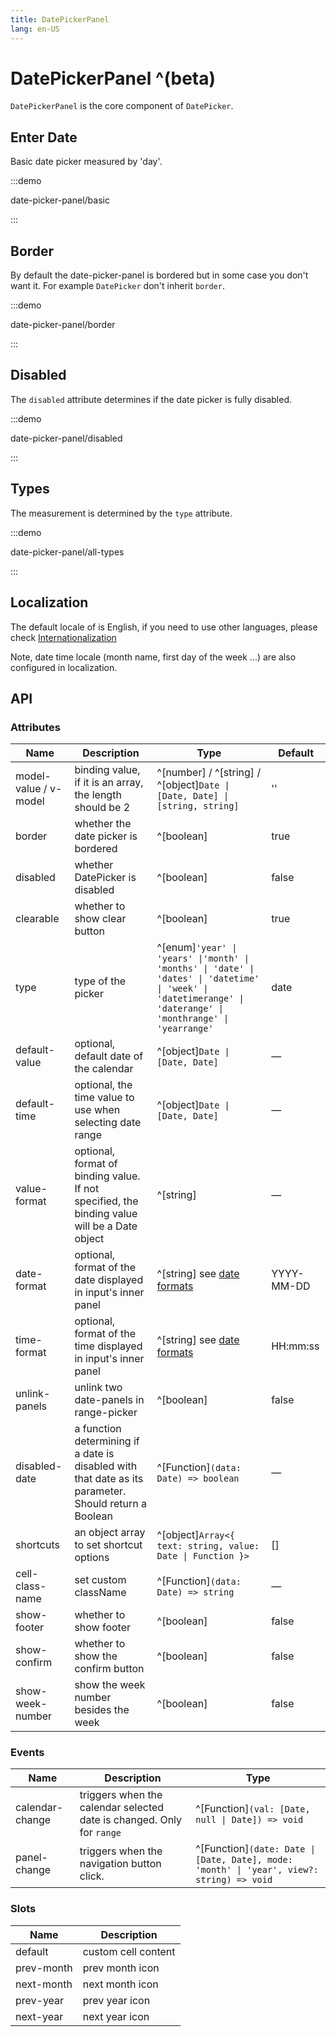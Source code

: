 ```yaml
---
title: DatePickerPanel
lang: en-US
---
```


# DatePickerPanel ^(beta)

`DatePickerPanel` is the core component of `DatePicker`.

## Enter Date

Basic date picker measured by 'day'.

:::demo

date-picker-panel/basic

:::

## Border

By default the date-picker-panel is bordered but in some case you don't want it.
For example `DatePicker` don't inherit `border`.

:::demo

date-picker-panel/border

:::

## Disabled

The `disabled` attribute determines if the date picker is fully disabled.

:::demo

date-picker-panel/disabled

:::

## Types

The measurement is determined by the `type` attribute.

:::demo

date-picker-panel/all-types

:::

## Localization

The default locale of is English, if you need to use other languages, please check [Internationalization](/en-US/guide/i18n)

Note, date time locale (month name, first day of the week ...) are also configured in localization.

## API

### Attributes

| Name                  | Description                                                                                           | Type                                                                                                                                                           | Default    |
| --------------------- | ----------------------------------------------------------------------------------------------------- | -------------------------------------------------------------------------------------------------------------------------------------------------------------- | ---------- |
| model-value / v-model | binding value, if it is an array, the length should be 2                                              | ^[number] / ^[string] / ^[object]`Date \| [Date, Date] \| [string, string]`                                                                                    | ''         |
| border                | whether the date picker is bordered                                                                   | ^[boolean]                                                                                                                                                     | true       |
| disabled              | whether DatePicker is disabled                                                                        | ^[boolean]                                                                                                                                                     | false      |
| clearable             | whether to show clear button                                                                          | ^[boolean]                                                                                                                                                     | true       |
| type                  | type of the picker                                                                                    | ^[enum]`'year' \| 'years' \|'month' \| 'months' \| 'date' \| 'dates' \| 'datetime' \| 'week' \| 'datetimerange' \| 'daterange' \| 'monthrange' \| 'yearrange'` | date       |
| default-value         | optional, default date of the calendar                                                                | ^[object]`Date \| [Date, Date]`                                                                                                                                | —          |
| default-time          | optional, the time value to use when selecting date range                                             | ^[object]`Date \| [Date, Date]`                                                                                                                                | —          |
| value-format          | optional, format of binding value. If not specified, the binding value will be a Date object          | ^[string]                                                                                                                                                      | —          |
| date-format           | optional, format of the date displayed in input's inner panel                                         | ^[string] see [date formats](https://day.js.org/docs/en/display/format)                                                                                        | YYYY-MM-DD |
| time-format           | optional, format of the time displayed in input's inner panel                                         | ^[string] see [date formats](https://day.js.org/docs/en/display/format)                                                                                        | HH:mm:ss   |
| unlink-panels         | unlink two date-panels in range-picker                                                                | ^[boolean]                                                                                                                                                     | false      |
| disabled-date         | a function determining if a date is disabled with that date as its parameter. Should return a Boolean | ^[Function]`(data: Date) => boolean`                                                                                                                           | —          |
| shortcuts             | an object array to set shortcut options                                                               | ^[object]`Array<{ text: string, value: Date \| Function }>`                                                                                                    | []         |
| cell-class-name       | set custom className                                                                                  | ^[Function]`(data: Date) => string`                                                                                                                            | —          |
| show-footer           | whether to show footer                                                                                | ^[boolean]                                                                                                                                                     | false      |
| show-confirm          | whether to show the confirm button                                                                    | ^[boolean]                                                                                                                                                     | false      |
| show-week-number      | show the week number besides the week                                                                 | ^[boolean]                                                                                                                                                     | false      |

### Events

| Name            | Description                                                           | Type                                                                                      |
| --------------- | --------------------------------------------------------------------- | ----------------------------------------------------------------------------------------- |
| calendar-change | triggers when the calendar selected date is changed. Only for `range` | ^[Function]`(val: [Date, null \| Date]) => void`                                          |
| panel-change    | triggers when the navigation button click.                            | ^[Function]`(date: Date \| [Date, Date], mode: 'month' \| 'year', view?: string) => void` |

### Slots

| Name       | Description         |
| ---------- | ------------------- |
| default    | custom cell content |
| prev-month | prev month icon     |
| next-month | next month icon     |
| prev-year  | prev year icon      |
| next-year  | next year icon      |
